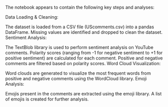 The notebook appears to contain the following key steps and analyses:

Data Loading & Cleaning:

The dataset is loaded from a CSV file (UScomments.csv) into a pandas DataFrame.
Missing values are identified and dropped to clean the dataset.
Sentiment Analysis:

The TextBlob library is used to perform sentiment analysis on YouTube comments.
Polarity scores (ranging from -1 for negative sentiment to +1 for positive sentiment) are calculated for each comment.
Positive and negative comments are filtered based on polarity scores.
Word Cloud Visualization:

Word clouds are generated to visualize the most frequent words from positive and negative comments using the WordCloud library.
Emoji Analysis:

Emojis present in the comments are extracted using the emoji library.
A list of emojis is created for further analysis.
